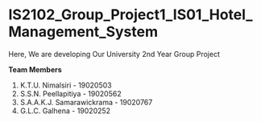 # IS2102_Group_Project1_IS01_Hotel_Management_System 

Here, We are developing Our University 2nd Year Group Project


**Team Members**

1. K.T.U. Nimalsiri - 19020503
2. S.S.N. Peellapitiya - 19020562
3. S.A.A.K.J. Samarawickrama - 19020767
4. G.L.C. Galhena - 19020252
